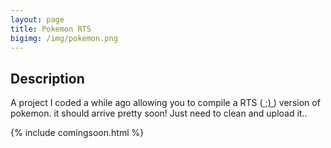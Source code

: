 ```yaml
---
layout: page
title: Pokemon RTS
bigimg: /img/pokemon.png
---
```

## Description
<p>A project I coded a while ago allowing you to compile a RTS (<a href="https://en.wikipedia.org/wiki/Real-time_strategy"> ;) </a>) version of pokemon. it should arrive pretty soon! Just need to clean and upload it..</p>
{% include comingsoon.html %}
